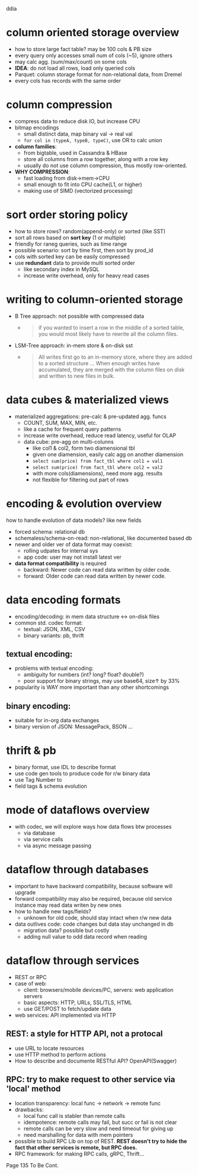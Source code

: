 ddia 
# column oriented storage overview
- how to store large fact table? may be 100 cols & PB size
- every query only accesses small num of cols (~5), ignore others
- may calc agg. (sum/max/count) on some cols
- __IDEA__: do not load all rows, load only queried cols
- Parquet: column storage format for non-relational data, from Dremel
- every cols has records with the same order

# column compression
- compress data to reduce disk IO, but increase CPU
- bitmap encodings
  - small distinct data, map binary val -> real val
  - `for col in (typeA, typeB, typeC)`, use OR to calc union
- __column families__:
  - from bigtable, used in Cassandra & HBase
  - store all columns from a row together, along with a row key
  - usually do not use column compression, thus mostly row-oriented.
- __WHY COMPRESSION__:
  - fast loading from disk->mem->CPU
  - small enough to fit into CPU cache(L1, or higher)
  - making use of SIMD (vectorized processing)

# sort order storing policy
- how to store rows? random(append-only) or sorted (like SST)
- sort all rows based on __sort key__ (1 or multiple)
- friendly for raneg queries, such as time range
- possible scenario: sort by time first, then sort by prod_id
- cols with sorted key can be easily compressed
- use __redundant__ data to provide multi sorted order
  - like secondary index in MySQL
  - increase write overhead, only for heavy read cases

# writing to column-oriented storage
- B Tree approach: not possible with compressed data
  - > if you wanted to insert a row in the middle of a sorted table, you would most likely have to rewrite all the column files.
- LSM-Tree approach: in-mem store & on-disk sst
  - > All writes first go to an in-memory store, where they are added to a sorted structure ... When enough writes have accumulated, they are merged with the column files on disk and written to new files in bulk.

# data cubes & materialized views
- materialized aggregations: pre-calc & pre-updated agg. funcs
  - COUNT, SUM, MAX, MIN, etc.
  - like a cache for frequent query patterns
  - increase write overhead, reduce read latency, useful for OLAP
  - data cube: pre-agg on multi-colunns
    - like col1 & col2, form two diamensional tbl
    - given one diamension, easily calc agg on another diamension
    - `select sum(price) from fact_tbl where col1 = val1`
    - `select sum(price) from fact_tbl where col2 = val2`
    - with more cols(diamensions), need more agg. results
    - not flexible for filtering out part of rows

# encoding & evolution overview
how to handle evolution of data models? like new fields
- forced schema: relational db
- schemaless/schema-on-read: non-relational, like documented based db
- newer and older ver of data format may coexist:
  - rolling udpates for internal sys
  - app code: user may not install latest ver
- __data format compatibility__ is required
  - backward: Newer code can read data written by older code.
  - forward: Older code can read data written by newer code.

# data encoding formats
- encoding/decoding: in mem data structure <-> on-disk files
- common std. codec format:
  - textual: JSON, XML, CSV
  - binary variants: pb, thrift
## textual encoding:
- problems with textual encoding:
  - ambiguity for numbers (int? long? float? double?)
  - poor support for binary strings, may use base64, size↑ by 33%
- popularity is WAY more important than any other shortcomings
## binary encoding:
- suitable for in-org data exchanges
- binary version of JSON: MessagePack, BSON ...

# thrift & pb
- binary format, use IDL to describe format
- use code gen tools to produce code for r/w binary data
- use Tag Number to 
- field tags & schema evolution

# mode of dataflows overview
- with codec, we will explore ways how data flows btw processes
  - via database
  - via service calls
  - via async message passing

# dataflow through databases
- important to have backward compatibility, because software will upgrade
- forward compatibility may also be required, because old service instance may read data writen by new ones
- how to handle new tags/fields? 
  - unknown for old code, should stay intact when r/w new data
- data outlives code: code changes but data stay unchanged in db
  - migration data? possible but costly
  - adding null value to odd data record when reading

# dataflow through services
- REST or RPC
- case of web:
  - client: browsers/mobile devices/PC, servers: web application servers
  - basic aspects: HTTP, URLs, SSL/TLS, HTML 
  - use GET/POST to fetch/update data
- web services: API implemented via HTTP
## REST: a style for HTTP API, not a protocal
  - use URL to locate resources
  - use HTTP method to perform actions
  - How to describe and documente RESTful API? OpenAPI(Swagger)

## RPC: try to make request to other service via 'local' method
- location transparency: local func -> network -> remote func
- drawbacks:
  - local func call is stabler than remote calls
  - idempotence: remote calls may fail, but succ or fail is not clear
  - remote calls can be very slow and need timeout for giving up
  - need marshalling for data with mem pointers
- possible to build RPC Lib on top of REST. __REST doesn't try to hide the fact that other services is remote, but RPC does.__
- RPC framework: for making RPC calls, gRPC, Thrift...

Page 135
To Be Cont.
